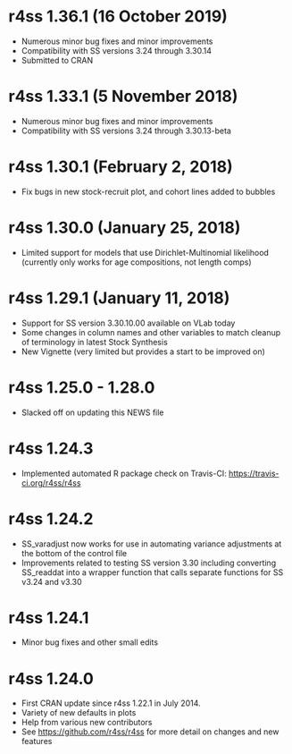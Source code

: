 # r4ss 1.36.1 (16 October 2019)
* Numerous minor bug fixes and minor improvements
* Compatibility with SS versions 3.24 through 3.30.14
* Submitted to CRAN

# r4ss 1.33.1 (5 November 2018)
* Numerous minor bug fixes and minor improvements
* Compatibility with SS versions 3.24 through 3.30.13-beta

# r4ss 1.30.1 (February 2, 2018)
* Fix bugs in new stock-recruit plot, and cohort lines added to bubbles

# r4ss 1.30.0 (January 25, 2018)
* Limited support for models that use Dirichlet-Multinomial likelihood
(currently only works for age compositions, not length comps)

# r4ss 1.29.1 (January 11, 2018)
* Support for SS version 3.30.10.00 available on VLab today
* Some changes in column names and other variables to match
cleanup of terminology in latest Stock Synthesis
* New Vignette (very limited but provides a start to be improved on)

# r4ss 1.25.0 - 1.28.0
* Slacked off on updating this NEWS file

# r4ss 1.24.3
* Implemented automated R package check on Travis-CI:
https://travis-ci.org/r4ss/r4ss

# r4ss 1.24.2
* SS_varadjust now works for use in automating variance adjustments
at the bottom of the control file
* Improvements related to testing SS version 3.30 including converting
SS_readdat into a wrapper function that calls separate functions for
SS v3.24 and v3.30

# r4ss 1.24.1
* Minor bug fixes and other small edits

# r4ss 1.24.0
* First CRAN update since r4ss 1.22.1 in July 2014.
* Variety of new defaults in plots
* Help from various new contributors
* See https://github.com/r4ss/r4ss for more detail
on changes and new features
